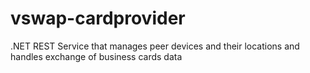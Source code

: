 # vswap-cardprovider
.NET REST Service that manages peer devices and their locations and handles exchange of business cards data
